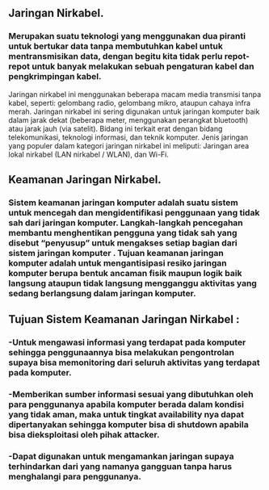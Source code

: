 ## Jaringan Nirkabel.
### Merupakan suatu teknologi yang menggunakan dua piranti untuk bertukar data tanpa membutuhkan kabel untuk mentransmisikan data, dengan begitu kita tidak perlu repot-repot untuk banyak melakukan sebuah pengaturan kabel dan pengkrimpingan kabel. 
Jaringan nirkabel ini menggunakan beberapa macam media transmisi tanpa kabel, seperti: gelombang radio, gelombang mikro, ataupun cahaya infra merah. Jaringan nirkabel ini sering digunakan untuk jaringan komputer baik dalam jarak dekat (beberapa meter, menggunakan perangkat bluetooth) atau jarak jauh (via satelit). Bidang ini terkait erat dengan bidang telekomunikasi, teknologi informasi, dan teknik komputer. Jenis jaringan yang populer dalam kategori jaringan nirkabel ini meliputi: Jaringan area lokal nirkabel (LAN nirkabel / WLAN), dan Wi-Fi.

## Keamanan Jaringan Nirkabel.
### Sistem keamanan jaringan komputer adalah suatu sistem untuk mencegah dan mengidentifikasi penggunaan yang tidak sah dari jaringan komputer. Langkah-langkah pencegahan membantu menghentikan pengguna yang tidak sah yang disebut “penyusup” untuk mengakses setiap bagian dari sistem jaringan komputer . Tujuan keamanan jaringan komputer adalah untuk mengantisipasi resiko jaringan komputer berupa bentuk ancaman fisik maupun logik baik langsung ataupun tidak langsung mengganggu aktivitas yang sedang berlangsung dalam jaringan komputer.

## Tujuan Sistem Keamanan Jaringan Nirkabel :
### -Untuk mengawasi informasi yang terdapat pada komputer sehingga penggunaannya bisa melakukan pengontrolan supaya bisa memonitoring dari seluruh aktivitas yang terdapat pada komputer.
### -Memberikan sumber informasi sesuai yang dibutuhkan oleh para penggunanya apabila komputer berada dalam kondisi yang tidak aman, maka untuk tingkat availability nya dapat dipertanyakan sehingga komputer bisa di shutdown apabila bisa dieksploitasi oleh pihak attacker.
### -Dapat digunakan untuk mengamankan jaringan supaya terhindarkan dari yang namanya gangguan tanpa harus menghalangi para penggunanya.
